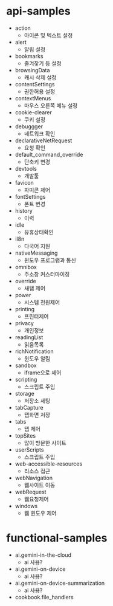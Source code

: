 # api-samples

- action
  - 아이콘 및 텍스트 설정
- alert
  - 알림 설정
- bookmarks
  - 즐겨찾기 등 설정
- browsingData
  - 캐시 삭제 설정
- contentSettings
  - 권한허용 설정
- contextMenus
  - 마우스 오른쪽 메뉴 설정
- cookie-clearer
  - 쿠키 설정
- debuggger
  - 네트워크 확인
- declarativeNetRequest
  - 요청 확인
- default_command_override
  - 단축키 변경
- devtools
  - 개발툴
- favicon
  - 파미콘 제어
- fontSettings
  - 폰트 변경
- history
  - 이력
- idle
  - 유휴상태확인
- il8n
  - 다국어 지원
- nativeMessaging
  - 윈도우 프로그램과 통신
- omnibox
  - 주소창 커스터마이징
- override
  - 새탭 제어
- power
  - 시스템 전원제어
- printing
  - 프린터제어
- privacy
  - 개인정보
- readingList
  - 읽음목록
- richNotification
  - 윈도우 알림
- sandbox
  - iframe으로 제어
- scripting
  - 스크립트 주입
- storage
  - 저장소 세팅
- tabCapture
  - 탭화면 저장
- tabs
  - 탭 제어
- topSites
  - 많이 방문한 사이트
- userScripts
  - 스크립트 주입
- web-accessible-resources
  - 리소스 접근
- webNavigation
  - 웹사이트 이동
- webRequest
  - 웹요청제어
- windows
  - 웹 윈도우 제어

# functional-samples

- ai.gemini-in-the-cloud
  - ai 사용?
- ai.gemini-on-device
  - ai 사용?
- ai.gemini-on-device-summarization
  - ai 사용?
- cookbook.file_handlers
